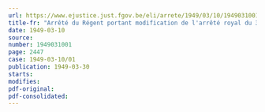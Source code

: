 ```yaml
---
url: https://www.ejustice.just.fgov.be/eli/arrete/1949/03/10/1949031001/justel
title-fr: "Arrêté du Régent portant modification de l'arrêté royal du 31 décembre 1930 concernant le trafic des substances soporifiques et stupéfiantes"
date: 1949-03-10
source:
number: 1949031001
page: 2447
case: 1949-03-10/01
publication: 1949-03-30
starts:
modifies:
pdf-original:
pdf-consolidated:
---
```


